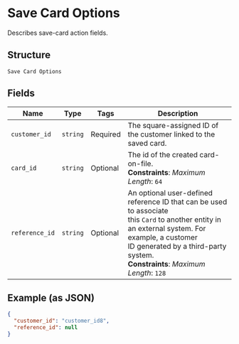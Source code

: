 
# Save Card Options

Describes save-card action fields.

## Structure

`Save Card Options`

## Fields

| Name | Type | Tags | Description |
|  --- | --- | --- | --- |
| `customer_id` | `string` | Required | The square-assigned ID of the customer linked to the saved card. |
| `card_id` | `string` | Optional | The id of the created card-on-file.<br>**Constraints**: *Maximum Length*: `64` |
| `reference_id` | `string` | Optional | An optional user-defined reference ID that can be used to associate<br>this `Card` to another entity in an external system. For example, a customer<br>ID generated by a third-party system.<br>**Constraints**: *Maximum Length*: `128` |

## Example (as JSON)

```json
{
  "customer_id": "customer_id8",
  "reference_id": null
}
```

